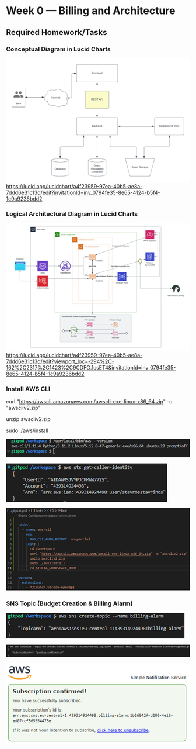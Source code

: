 # Week 0 — Billing and Architecture

## Required Homework/Tasks

### Conceptual Diagram in Lucid Charts

![Conceptual Diagram](https://github.com/StavrosCaptain/aws-bootcamp-cruddur-2023/blob/main/Images/Conceptual.png?raw=true)
https://lucid.app/lucidchart/a4f23959-97ea-40b5-ae8a-7ddd6e31c13d/edit?invitationId=inv_0794fe35-8e65-4124-b5f4-1c9a9236bdd2

### Logical Architectural Diagram in Lucid Charts

![Logical Diagram](https://github.com/StavrosCaptain/aws-bootcamp-cruddur-2023/blob/main/Images/Logical%20Architectural%20Diagram.png?raw=true)
https://lucid.app/lucidchart/a4f23959-97ea-40b5-ae8a-7ddd6e31c13d/edit?viewport_loc=-294%2C-162%2C2317%2C1423%2C9CDFG.1csET4&invitationId=inv_0794fe35-8e65-4124-b5f4-1c9a9236bdd2

### Install AWS CLI

curl "https://awscli.amazonaws.com/awscli-exe-linux-x86_64.zip" -o "awscliv2.zip"

unzip awscliv2.zip

sudo ./aws/install

![AWS CLI Install](https://github.com/StavrosCaptain/aws-bootcamp-cruddur-2023/blob/main/Images/cli%20install.png?raw=true)

![STS caller identity](https://github.com/StavrosCaptain/aws-bootcamp-cruddur-2023/blob/main/Images/env.png?raw=true)

![yml (1)](https://github.com/StavrosCaptain/aws-bootcamp-cruddur-2023/blob/main/Images/yml%20(1).png?raw=true)

### SNS Topic (Budget Creation & Billing Alarm)

![SNS 1](https://github.com/StavrosCaptain/aws-bootcamp-cruddur-2023/blob/main/Images/Billing%20alarm%201.png?raw=true)

![SNS 2](https://github.com/StavrosCaptain/aws-bootcamp-cruddur-2023/blob/main/Images/Billing%20alarm%202.png?raw=true)

![SNS 3](https://github.com/StavrosCaptain/aws-bootcamp-cruddur-2023/blob/main/Images/Billing%20alarm%203.png?raw=true)
